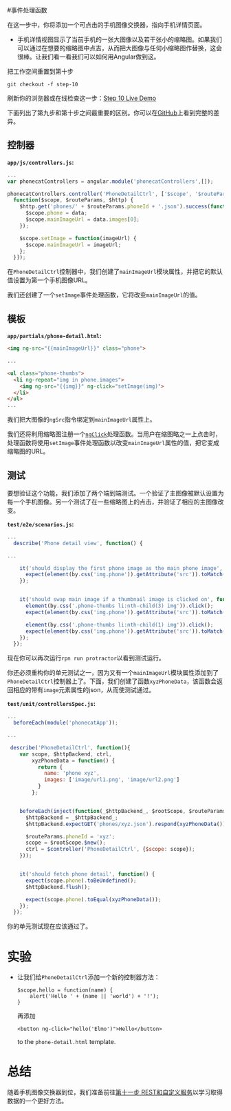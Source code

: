  #事件处理函数
 
 在这一步中，你将添加一个可点击的手机图像交换器，指向手机详情页面。

* 手机详情视图显示了当前手机的一张大图像以及若干张小的缩略图。如果我们可以通过在想要的缩略图中点吉，从而把大图像与任何小缩略图作替换，这会很棒。让我们看一看我们可以如何用Angular做到这。

把工作空间重置到第十步

```
git checkout -f step-10
```
刷新你的浏览器或在线检查这一步：[Step 10 Live Demo](http://angular.github.io/angular-phonecat/step-10/app)

下面列出了第九步和第十步之间最重要的区别。你可以在[GitHub](https://github.com/angular/angular-phonecat/compare/step-9...step-10 "See diff on Github")上看到完整的差异。


## 控制器

**`app/js/controllers.js`:**

```js
...
var phonecatControllers = angular.module('phonecatControllers',[]);

phonecatControllers.controller('PhoneDetailCtrl', ['$scope', '$routeParams', '$http',
  function($scope, $routeParams, $http) {
    $http.get('phones/' + $routeParams.phoneId + '.json').success(function(data) {
      $scope.phone = data;
      $scope.mainImageUrl = data.images[0];
    });

    $scope.setImage = function(imageUrl) {
      $scope.mainImageUrl = imageUrl;
    };
  }]);
```

在`PhoneDetailCtrl`控制器中，我们创建了`mainImageUrl`模块属性，并把它的默认值设置为第一个手机图像URL。

我们还创建了一个`setImage`事件处理函数，它将改变`mainImageUrl`的值。

## 模板

**`app/partials/phone-detail.html`:**

```html
<img ng-src="{{mainImageUrl}}" class="phone">

...

<ul class="phone-thumbs">
  <li ng-repeat="img in phone.images">
    <img ng-src="{{img}}" ng-click="setImage(img)">
  </li>
</ul>
...
```

我们把大图像的`ngSrc`指令绑定到`mainImageUrl`属性上。

我们还将利用缩略图注册一个[`ngClick`](https://docs.angularjs.org/api/ng/directive/ngClick)处理函数。当用户在缩图略之一上点击时，处理函数将使用`setImage`事件处理函数以改变`mainImageUrl`属性的值，把它变成缩略图的URL。

<div style="display: none">
TODO!
<img  class="diagram" src="https://docs.angularjs.org/img/tutorial/tutorial_10-11_final.png">
</div>

## 测试

要想验证这个功能，我们添加了两个端到端测试。一个验证了主图像被默认设置为每一个手机图像。另一个测试了在一些缩略图上的点击，并验证了相应的主图像改变。

**`test/e2e/scenarios.js`:**

```js
...
  describe('Phone detail view', function() {

...

    it('should display the first phone image as the main phone image', function() {
      expect(element(by.css('img.phone')).getAttribute('src')).toMatch(/img\/phones\/nexus-s.0.jpg/);
    });


    it('should swap main image if a thumbnail image is clicked on', function() {
      element(by.css('.phone-thumbs li:nth-child(3) img')).click();
      expect(element(by.css('img.phone')).getAttribute('src')).toMatch(/img\/phones\/nexus-s.2.jpg/);

      element(by.css('.phone-thumbs li:nth-child(1) img')).click();
      expect(element(by.css('img.phone')).getAttribute('src')).toMatch(/img\/phones\/nexus-s.0.jpg/);
    });
  });
```

现在你可以再次运行`rpn run protractor`以看到测试运行。

你还必须重构你的单元测试之一，因为又有一个`mainImageUrl`模块属性添加到了`PhoneDetailCtrl`控制器上了。下面，我们创建了函数`xyzPhoneData`，该函数会返回相应的带有`image`元素属性的json，从而使测试通过。

**`test/unit/controllersSpec.js`:**

```js
...
  beforeEach(module('phonecatApp'));

...

 describe('PhoneDetailCtrl', function(){
    var scope, $httpBackend, ctrl,
        xyzPhoneData = function() {
          return {
            name: 'phone xyz',
            images: ['image/url1.png', 'image/url2.png']
          }
        };


    beforeEach(inject(function(_$httpBackend_, $rootScope, $routeParams, $controller) {
      $httpBackend = _$httpBackend_;
      $httpBackend.expectGET('phones/xyz.json').respond(xyzPhoneData());

      $routeParams.phoneId = 'xyz';
      scope = $rootScope.$new();
      ctrl = $controller('PhoneDetailCtrl', {$scope: scope});
    }));


    it('should fetch phone detail', function() {
      expect(scope.phone).toBeUndefined();
      $httpBackend.flush();

      expect(scope.phone).toEqual(xyzPhoneData());
    });
  });
```

你的单元测试现在应该通过了。

# 实验

* 让我们给`PhoneDetailCtrl`添加一个新的控制器方法：

  ```
  $scope.hello = function(name) {
      alert('Hello ' + (name || 'world') + '!');
  }
  ```
  再添加

  ```
  <button ng-click="hello('Elmo')">Hello</button>
  ```

  to the `phone-detail.html` template.

<div style="display: none">
TODO!
  控制器方法在控制器/作用域之间继承，因此你可以在`phone-list.html`模板内使用同样的片段。

* 把`hello`方法从`PhoneCatCtrl`移到`PhoneListCtrl`，而且你将看到在`index.html`中声明的按钮将停止工作，与此同时在`phone-list.html`模板中声明的那个按钮依然在运作。
</div>


# 总结

随着手机图像交换器到位，我们准备前往[第十一步 REST和自定义服务](step11.html)以学习取得数据的一个更好方法。
